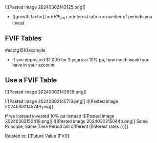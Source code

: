 ![[Pasted image 20240302143125.png]]
- [[growth factor]] = $FVIF_r,_n$
		r = interest rate
		n = number of periods you invest

## FVIF Tables
#acctg151Gexample
- if you deposited $1,000 for 3 years at 10% pa, how much would you have in your account

## Use a FVIF Table
![[Pasted image 20240302143938.png]]

![[Pasted image 20240302145713.png]]
![[Pasted image 20240302145749.png]]

If we instead invested 10% pa instead
![[Pasted image 20240302150419.png]]
![[Pasted image 20240302150444.png]]
Same Principle, Same Time Period but different [[Interest rates (r)]]

Related to: [[Future Value (FV)]]